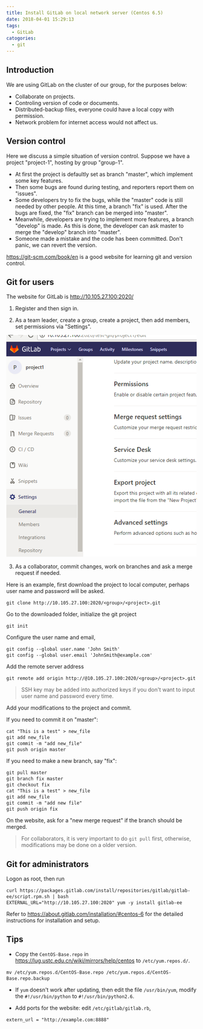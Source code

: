 ```yaml
---
title: Install GitLab on local network server (Centos 6.5)
date: 2018-04-01 15:29:13
tags:
  - GitLab
catogories:
  - git
---
```


## Introduction

We are using GitLab on the cluster of our group, for the purposes below:

- Collaborate on projects.
- Controling version of code or documents.
- Distributed-backup files, everyone could have a local copy with permission.
- Network problem for internet access would not affect us.

<!--more-->

## Version control

Here we discuss a simple situation of version control.
Suppose we have a project "project-1", hosting by group "group-1".

- At first the project is defaultly set as branch "master", which implement some key features.
- Then some bugs are found during testing, and reporters report them on "issues".
- Some developers try to fix the bugs, while the "master" code is still needed by other people.
At this time, a branch "fix" is used. After the bugs are fixed, the "fix" branch can be merged
into "master".
- Meanwhile, developers are trying to implement more features, a branch "develop" is made.
As this is done, the developer can ask master to merge the "develop" branch into "master".
- Someone made a mistake and the code has been committed. Don't panic, we can revert the version.

<https://git-scm.com/book/en> is a good website for learning git and version control.

## Git for users

The website for GitLab is <http://10.105.27.100:2020/>

1. Register and then sign in.

2. As a team leader, create a group, create a project, then add members, set permissions
via "Settings".

![](/images/project-settings.png)

3. As a collaborator, commit changes, work on branches and ask a merge request if needed.

Here is an example, first download the project to local computer, perhaps user name and password will be asked.
```
git clone http://10.105.27.100:2020/<group>/<project>.git 
```
Go to the downloaded folder, initialize the git project
```
git init
```
Configure the user name and email,
```
git config --global user.name 'John Smith'
git config --global user.email 'JohnSmith@example.com'
```
Add the remote server address
```
git remote add origin http://@10.105.27.100:2020/<group>/<project>.git
```
> SSH key may be added into authorized keys if you don't want to input user name and password every time.

Add your modifications to the project and commit.

If you need to commit it on "master":
```
cat "This is a test" > new_file
git add new_file
git commit -m "add new_file"
git push origin master
```
If you need to make a new branch, say "fix":
```
git pull master
git branch fix master
git checkout fix
cat "This is a test" > new_file
git add new_file
git commit -m "add new file"
git push origin fix
```
On the website, ask for a "new merge request" if the branch should be merged.

> For collaborators, it is very important to do `git pull` first, otherwise, modifications may be done on a older version.

## Git for administrators

Logon as root, then run
```
curl https://packages.gitlab.com/install/repositories/gitlab/gitlab-ee/script.rpm.sh | bash
EXTERNAL_URL="http://10.105.27.100:2020" yum -y install gitlab-ee
```

Refer to <https://about.gitlab.com/installation/#centos-6> for the detailed instructions for installation and setup.

## Tips

- Copy the `CentOS-Base.repo` in <https://lug.ustc.edu.cn/wiki/mirrors/help/centos> to `/etc/yum.repos.d/`.
```
mv /etc/yum.repos.d/CentOS-Base.repo /etc/yum.repos.d/CentOS-Base.repo.backup
```

- If `yum` doesn't work after updating, then edit the file `/usr/bin/yum`, modify the `#!/usr/bin/python` to `#!/usr/bin/python2.6`.

- Add ports for the website: edit `/etc/gitlab/gitlab.rb`, 
```
extern_url = "http://example.com:8888"
```
